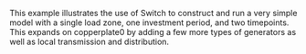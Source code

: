 
This example illustrates the use of Switch to construct and run a very
simple model with a single load zone, one investment period, and two
timepoints.  This expands on copperplate0 by adding a few more types
of generators as well as local transmission and distribution.
